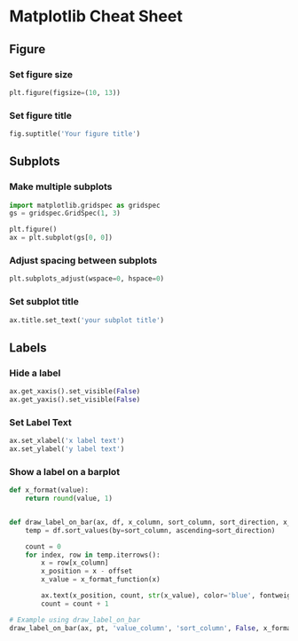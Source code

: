 # Matplotlib Cheat Sheet

## Figure

### Set figure size
```python
plt.figure(figsize=(10, 13))
```
### Set figure title
```python
fig.suptitle('Your figure title')
```

## Subplots

### Make multiple subplots
```python
import matplotlib.gridspec as gridspec
gs = gridspec.GridSpec(1, 3)

plt.figure()
ax = plt.subplot(gs[0, 0])
```

### Adjust spacing between subplots
```python
plt.subplots_adjust(wspace=0, hspace=0)
```
### Set subplot title
```python
ax.title.set_text('your subplot title')
```

## Labels

### Hide a label
```python
ax.get_xaxis().set_visible(False)
ax.get_yaxis().set_visible(False)
```

### Set Label Text

```python	
ax.set_xlabel('x label text')
ax.set_ylabel('y label text')
```

### Show a label on a barplot

```python
def x_format(value):
    return round(value, 1)


def draw_label_on_bar(ax, df, x_column, sort_column, sort_direction, x_format_function, offset):
    temp = df.sort_values(by=sort_column, ascending=sort_direction)

    count = 0
    for index, row in temp.iterrows():
        x = row[x_column]
        x_position = x - offset
        x_value = x_format_function(x)

        ax.text(x_position, count, str(x_value), color='blue', fontweight='bold')
        count = count + 1

# Example using draw_label_on_bar
draw_label_on_bar(ax, pt, 'value_column', 'sort_column', False, x_format, 0)
```